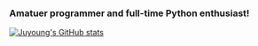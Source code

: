 ### Amatuer programmer and full-time Python enthusiast!

[![Juyoung's GitHub stats](https://github-readme-stats.vercel.app/api?username=juyoung01)](https://github.com/juyoung01/github-readme-stats)

